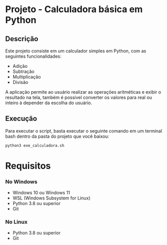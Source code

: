 # Projeto - Calculadora básica em Python

## Descrição
Este projeto consiste em um calculador simples em Python, com as seguintes funcionalidades:

- Adição
- Subtração
- Multiplicação
- Divisão

A aplicação permite ao usuário realizar as operações aritméticas e exibir o resultado na tela, também é possivel converter os valores para real ou inteiro à depender da escolha do usuário.

## Execução
Para executar o script, basta executar o seguinte comando em um terminal bash dentro da pasta do projeto que você baixou:

```bash
python3 exe_calculadora.sh
```
# Requisitos

### No Windows

- Windows 10 ou Windows 11
- WSL (Windows Subsystem for Linux)
- Python 3.8 ou superior
- Git

### No Linux

- Python 3.8 ou superior
- Git